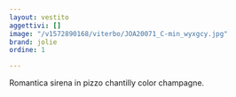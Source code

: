 ```yaml
---
layout: vestito
aggettivi: []
image: "/v1572890168/viterbo/JOA20071_C-min_wyxgcy.jpg"
brand: jolie
ordine: 1

---
```

Romantica sirena in pizzo chantilly color champagne.